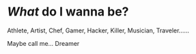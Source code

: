 # _What_ do I wanna be?

Athlete, Artist, Chef, Gamer, Hacker, Killer, Musician, Traveler......

Maybe call me... Dreamer
